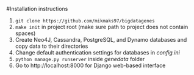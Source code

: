 #Installation instructions

1. `git clone https://github.com/mikmaks97/bigdatagenes`
2. `make init` in project root (make sure path to project does not contain spaces)
3. Create Neo4J, Cassandra, PostgreSQL, and Dynamo databases and copy data to their directories
4. Change default authentication settings for databases in *config.ini*
5. `python manage.py runserver` inside *genedata* folder
6. Go to http://localhost:8000 for Django web-based interface

